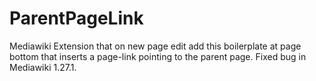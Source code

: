 # ParentPageLink
Mediawiki Extension that on new page edit add this boilerplate at page bottom that inserts a page-link pointing to the parent page.
Fixed bug in Mediawiki 1.27.1.
